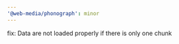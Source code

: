 ```yaml
---
'@web-media/phonograph': minor
---
```


fix: Data are not loaded properly if there is only one chunk

